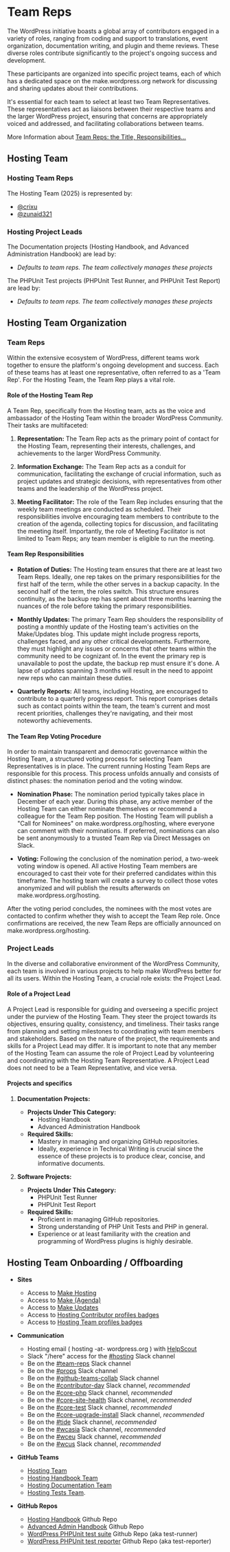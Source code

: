 # Team Reps

The WordPress initiative boasts a global array of contributors engaged in a variety of roles, ranging from coding and support to translations, event organization, documentation writing, and plugin and theme reviews. These diverse roles contribute significantly to the project's ongoing success and development.

These participants are organized into specific project teams, each of which has a dedicated space on the make.wordpress.org network for discussing and sharing updates about their contributions.

It's essential for each team to select at least two Team Representatives. These representatives act as liaisons between their respective teams and the larger WordPress project, ensuring that concerns are appropriately voiced and addressed, and facilitating collaborations between teams.

More Information about [Team Reps: the Title, Responsibilities...](https://make.wordpress.org/updates/team-reps/)

## Hosting Team

### Hosting Team Reps

The Hosting Team (2025) is represented by:

- [@crixu](https://profiles.wordpress.org/crixu/)
- [@zunaid321](https://profiles.wordpress.org/zunaid321/)

### Hosting Project Leads

The Documentation projects (Hosting Handbook, and Advanced Administration Handbook) are lead by:

- _Defaults to team reps. The team collectively manages these projects_

The PHPUnit Test projects (PHPUnit Test Runner, and PHPUnit Test Report) are lead by:

- _Defaults to team reps. The team collectively manages these projects_

## Hosting Team Organization

### Team Reps

Within the extensive ecosystem of WordPress, different teams work together to ensure the platform's ongoing development and success. Each of these teams has at least one representative, often referred to as a 'Team Rep'. For the Hosting Team, the Team Rep plays a vital role.


#### Role of the Hosting Team Rep

A Team Rep, specifically from the Hosting team, acts as the voice and ambassador of the Hosting Team within the broader WordPress Community. Their tasks are multifaceted:

1. **Representation:** The Team Rep acts as the primary point of contact for the Hosting Team, representing their interests, challenges, and achievements to the larger WordPress Community.
  
2. **Information Exchange:** The Team Rep acts as a conduit for communication, facilitating the exchange of crucial information, such as project updates and strategic decisions, with representatives from other teams and the leadership of the WordPress project.

3. **Meeting Facilitator:** The role of the Team Rep includes ensuring that the weekly team meetings are conducted as scheduled. Their responsibilities involve encouraging team members to contribute to the creation of the agenda, collecting topics for discussion, and facilitating the meeting itself. Importantly, the role of Meeting Facilitator is not limited to Team Reps; any team member is eligible to run the meeting.

#### Team Rep Responsibilities

- **Rotation of Duties:** The Hosting team ensures that there are at least two Team Reps. Ideally, one rep takes on the primary responsibilities for the first half of the term, while the other serves in a backup capacity. In the second half of the term, the roles switch. This structure ensures continuity, as the backup rep has spent about three months learning the nuances of the role before taking the primary responsibilities.

- **Monthly Updates:** The primary Team Rep shoulders the responsibility of posting a monthly update of the Hosting team's activities on the Make/Updates blog. This update might include progress reports, challenges faced, and any other critical developments. Furthermore, they must highlight any issues or concerns that other teams within the community need to be cognizant of. In the event the primary rep is unavailable to post the update, the backup rep must ensure it's done. A lapse of updates spanning 3 months will result in the need to appoint new reps who can maintain these duties.

- **Quarterly Reports:** All teams, including Hosting, are encouraged to contribute to a quarterly progress report. This report comprises details such as contact points within the team, the team's current and most recent priorities, challenges they're navigating, and their most noteworthy achievements.

#### The Team Rep Voting Procedure

In order to maintain transparent and democratic governance within the Hosting Team, a structured voting process for selecting Team Representatives is in place. The current running Hosting Team Reps are responsible for this process. This process unfolds annually and consists of distinct phases: the nomination period and the voting window.

- **Nomination Phase:** The nomination period typically takes place in December of each year. During this phase, any active member of the Hosting Team can either nominate themselves or recommend a colleague for the Team Rep position. The Hosting Team will publish a "Call for Nominees" on make.wordpress.org/hosting, where everyone can comment with their nominations. If preferred, nominations can also be sent anonymously to a trusted Team Rep via Direct Messages on Slack.

- **Voting:** Following the conclusion of the nomination period, a two-week voting window is opened. All active Hosting Team members are encouraged to cast their vote for their preferred candidates within this timeframe. The hosting team will create a survey to collect those votes anonymized and will publish the results afterwards on make.wordpress.org/hosting. 

After the voting period concludes, the nominees with the most votes are contacted to confirm whether they wish to accept the Team Rep role. Once confirmations are received, the new Team Reps are officially announced on make.wordpress.org/hosting.

### Project Leads

In the diverse and collaborative environment of the WordPress Community, each team is involved in various projects to help make WordPress better for all its users. Within the Hosting Team, a crucial role exists: the Project Lead.

#### Role of a Project Lead

A Project Lead is responsible for guiding and overseeing a specific project under the purview of the Hosting Team. They steer the project towards its objectives, ensuring quality, consistency, and timeliness. Their tasks range from planning and setting milestones to coordinating with team members and stakeholders. Based on the nature of the project, the requirements and skills for a Project Lead may differ. It is important to note that any member of the Hosting Team can assume the role of Project Lead by volunteering and coordinating with the Hosting Team Representative. A Project Lead does not need to be a Team Representative, and vice versa.

#### Projects and specifics

1. **Documentation Projects:**

   - **Projects Under This Category:** 
     - Hosting Handbook
     - Advanced Administration Handbook
   - **Required Skills:** 
     - Mastery in managing and organizing GitHub repositories.
     - Ideally, experience in Technical Writing is crucial since the essence of these projects is to produce clear, concise, and informative documents.
   
2. **Software Projects:**

   - **Projects Under This Category:** 
     - PHPUnit Test Runner
     - PHPUnit Test Report
   - **Required Skills:** 
     - Proficient in managing GitHub repositories.
     - Strong understanding of PHP Unit Tests and PHP in general.
     - Experience or at least familiarity with the creation and programming of WordPress plugins is highly desirable.

## Hosting Team Onboarding / Offboarding

- **Sites**
  - Access to [Make Hosting](https://make.wordpress.org/hosting/)
  - Access to [Make (Agenda)](https://make.wordpress.org/)
  - Access to [Make Updates](https://make.wordpress.org/updates/)
  - Access to [Hosting Contributor profiles badges](https://profiles.wordpress.org/associations/hosting-contributor/)
  - Access to [Hosting Team profiles badges](https://profiles.wordpress.org/associations/hosting-team/)

- **Communication**
  - Hosting email ( hosting -at- wordpress.org ) with [HelpScout](https://secure.helpscout.net/)
  - Slack "/here" access for the [#hosting](https://wordpress.slack.com/archives/C3D6T7F8Q) Slack channel
  - Be on the [#team-reps](https://wordpress.slack.com/archives/C023M4VELMB) Slack channel
  - Be on the [#props](https://wordpress.slack.com/archives/C0FRG66LR) Slack channel
  - Be on the [#github-teams-collab](https://wordpress.slack.com/archives/C05M6F1AQCV) Slack channel
  - Be on the [#contributor-day](https://wordpress.slack.com/archives/C0DS2NW14) Slack channel, _recommended_
  - Be on the [#core-php](https://wordpress.slack.com/archives/C60K3MP2Q) Slack channel, _recommended_
  - Be on the [#core-site-health](https://wordpress.slack.com/archives/CKSU841L7) Slack channel, _recommended_
  - Be on the [#core-test](https://wordpress.slack.com/archives/C03B0H5J0) Slack channel, _recommended_
  - Be on the [#core-upgrade-install](https://wordpress.slack.com/archives/CULBN711P) Slack channel, _recommended_
  - Be on the [#tide](https://wordpress.slack.com/archives/C7TK8FBUJ) Slack channel, _recommended_
  - Be on the [#wcasia](https://wordpress.slack.com/archives/CLAFGCLBG) Slack channel, _recommended_
  - Be on the [#wceu](https://wordpress.slack.com/archives/C1HRSGE2X) Slack channel, _recommended_
  - Be on the [#wcus](https://wordpress.slack.com/archives/C087S65L2) Slack channel, _recommended_

- **GitHub Teams**
  - [Hosting Team](https://github.com/orgs/WordPress/teams/hosting-team)
  - [Hosting Handbook Team](https://github.com/orgs/WordPress/teams/hosting-handbook-team)
  - [Hosting Documentation Team](https://github.com/orgs/WordPress/teams/hosting-documentation-team)
  - [Hosting Tests Team](https://github.com/orgs/WordPress/teams/hosting-tests-team).

- **GitHub Repos**
  - [Hosting Handbook](https://github.com/WordPress/hosting-handbook) Github Repo
  - [Advanced Admin Handbook](https://github.com/WordPress/Advanced-administration-handbook) Github Repo
  - [WordPress PHPUnit test suite](https://github.com/WordPress/phpunit-test-runner) Github Repo (aka test-runner)
  - [WordPress PHPUnit test reporter](https://github.com/WordPress/phpunit-test-reporter) Github Repo (aka test-reporter)
